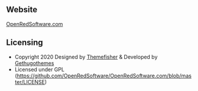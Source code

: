 ## Website

[OpenRedSoftware.com](https://www.openredsoftware.com/)

## Licensing

- Copyright 2020 Designed by [Themefisher](https://themefisher.com/) & Developed by [Gethugothemes](https://gethugothemes.com/)
- Licensed under GPL (https://github.com/OpenRedSoftware/OpenRedSoftware.com/blob/master/LICENSE)

